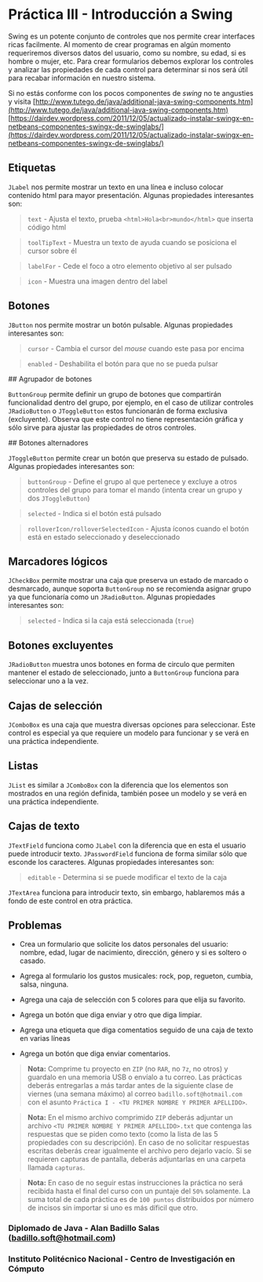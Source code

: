 # Práctica III - Introducción a Swing

Swing es un potente conjunto de controles que nos permite crear interfaces ricas facilmente. Al momento de crear programas en algún momento requeriremos diversos datos del usuario, como su nombre, su edad, si es hombre o mujer, etc. Para crear formularios debemos explorar los controles y analizar las propiedades de cada control para determinar si nos será útil para recabar información en nuestro sistema.

Si no estás conforme con los pocos componentes de _swing_ no te angusties y visita [http://www.tutego.de/java/additional-java-swing-components.htm](http://www.tutego.de/java/additional-java-swing-components.htm) [https://dairdev.wordpress.com/2011/12/05/actualizado-instalar-swingx-en-netbeans-componentes-swingx-de-swinglabs/](https://dairdev.wordpress.com/2011/12/05/actualizado-instalar-swingx-en-netbeans-componentes-swingx-de-swinglabs/)

## Etiquetas

`JLabel` nos permite mostrar un texto en una línea e incluso colocar contenido html para mayor presentación. Algunas propiedades interesantes son:

> `text` - Ajusta el texto, prueba `<html>Hola<br>mundo</html>` que inserta código html

> `toolTipText` - Muestra un texto de ayuda cuando se posiciona el cursor sobre él

> `labelFor` - Cede el foco a otro elemento objetivo al ser pulsado

> `icon` - Muestra una imagen dentro del label

## Botones

`JButton` nos permite mostrar un botón pulsable. Algunas propiedades interesantes son:

> `cursor` - Cambia el cursor del _mouse_ cuando este pasa por encima

> `enabled` - Deshabilita el botón para que no se pueda pulsar

## Agrupador de botones

`ButtonGroup` permite definir un grupo de botones que compartirán funcionalidad dentro del grupo, por ejemplo, en el caso de utilizar controles `JRadioButton` o `JToggleButton` estos funcionarán de forma exclusiva (excluyente). Observa que este control no tiene representación gráfica y sólo sirve para ajustar las propiedades de otros controles.

## Botones alternadores

`JToggleButton` permite crear un botón que preserva su estado de pulsado. Algunas propiedades interesantes son:

> `buttonGroup` - Define el grupo al que pertenece y excluye a otros controles del grupo para tomar el mando (intenta crear un grupo y dos `JToggleButton`)

> `selected` - Indica si el botón está pulsado

> `rolloverIcon/rolloverSelectedIcon` - Ajusta íconos cuando el botón está en estado seleccionado y deseleccionado

## Marcadores lógicos

`JCheckBox` permite mostrar una caja que preserva un estado de marcado o desmarcado, aunque soporta `ButtonGroup` no se recomienda asignar grupo ya que funcionaría como un `JRadioButton`. Algunas propiedades interesantes son:

> `selected` - Indica si la caja está seleccionada (`true`)

## Botones excluyentes

`JRadioButton` muestra unos botones en forma de circulo que permiten mantener el estado de seleccionado, junto a `ButtonGroup` funciona para seleccionar uno a la vez.

## Cajas de selección

`JComboBox` es una caja que muestra diversas opciones para seleccionar. Este control es especial ya que requiere un modelo para funcionar y se verá en una práctica independiente.

## Listas

`JList` es similar a `JComboBox` con la diferencia que los elementos son mostrados en una región definida, también posee un modelo y se verá en una práctica independiente.

## Cajas de texto

`JTextField` funciona como `JLabel` con la diferencia que en esta el usuario puede introducir texto. `JPasswordField` funciona de forma similar sólo que esconde los caracteres. Algunas propiedades interesantes son:

> `editable` - Determina si se puede modificar el texto de la caja

`JTextArea` funciona para introducir texto, sin embargo, hablaremos más a fondo de este control en otra práctica.

## Problemas

* Crea un formulario que solicite los datos personales del usuario: nombre, edad, lugar de nacimiento, dirección, género y si es soltero o casado.

* Agrega al formulario los gustos musicales: rock, pop, regueton, cumbia, salsa, ninguna.

* Agrega una caja de selección con 5 colores para que elija su favorito.

* Agrega un botón que diga enviar y otro que diga limpiar.

* Agrega una etiqueta que diga comentatios seguido de una caja de texto en varias líneas

* Agrega un botón que diga enviar comentarios.

> __Nota:__ Comprime tu proyecto en `ZIP` (no `RAR`, no `7z`, no otros) y guardalo en una memoria USB o envíalo a tu correo. Las prácticas deberás entregarlas a más tardar antes de la siguiente clase de viernes (una semana máximo) al correo `badillo.soft@hotmail.com` con el asunto `Práctica I - <TU PRIMER NOMBRE Y PRIMER APELLIDO>`.

> __Nota:__ En el mismo archivo comprimido `ZIP` deberás adjuntar un archivo `<TU PRIMER NOMBRE Y PRIMER APELLIDO>.txt` que contenga las respuestas que se piden como texto (como la lista de las 5 propiedades con su descripción). En caso de no solicitar respuestas escritas deberás crear igualmente el archivo pero dejarlo vacío. Si se requieren capturas de pantalla, deberás adjuntarlas en una carpeta llamada `capturas`.

> __Nota:__ En caso de no seguir estas instrucciones la práctica no será recibida hasta el final del curso con un puntaje del `50%` solamente. La suma total de cada práctica es de `100 puntos` distribuidos por número de incisos sin importar si uno es más díficil que otro.

### Diplomado de Java - Alan Badillo Salas (badillo.soft@hotmail.com)

### Instituto Politécnico Nacional - Centro de Investigación en Cómputo